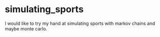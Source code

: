 # simulating_sports
I would like to try my hand at simulating sports with markov chains and maybe monte carlo.
